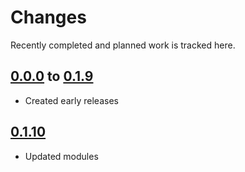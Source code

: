 # Changes
Recently completed and planned work is tracked here.

## [0.0.0](.) to [0.1.9](.)
- Created early releases

## [0.1.10](.)
- Updated modules
